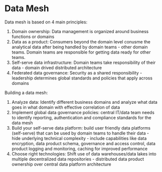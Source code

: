 # Data Mesh 

Data mesh is based on 4 main principles:

1. Domain ownership: Data management is organized around business functions or domains
2. Data as a product: Consumers beyond the domain level conusme the analytical data after being handled by domain teams - other domain teams. Domain teams are responsible for getting data ready for other teams.
3. Self-serve data infrastructure: Domain teams take responsibility of their data - domain drived distributed architecture
4. Federated data governance: Security as a shared responsibility - leadership determines global standards and policies that apply across domains

Building a data mesh:

1. Analyze data: Identify different business domains and analyze what data goes in what domain with effective correlation of data
2. Implement global data governance policies: central IT/data team needs to identify reporting, authentication and compliance standards for the data mesh
3. Build your self-serve data platform: build user friendly data platforms (self-serve) that can be used by domain teams to handle their data - hide underlying technical complexity - include capabilities like data encryption, data product schema, governance and access control, data product logging and monitoring, caching for improved performance
4. Choose right technologies: Shift use of data warehouses/data lakes into multiple decentralized data repositories - distributed data product ownership over central data platform architecture 
